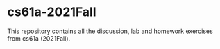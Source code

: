 # cs61a-2021Fall
This repository contains all the discussion, lab and homework exercises from cs61a (2021Fall).
